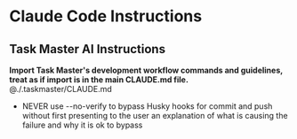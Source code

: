 # Claude Code Instructions

## Task Master AI Instructions

**Import Task Master's development workflow commands and guidelines, treat as if import is in the main CLAUDE.md file.**
@./.taskmaster/CLAUDE.md

- NEVER use --no-verify to bypass Husky hooks for commit and push without first presenting to the user an explanation of what is causing the failure and why it is ok to bypass
